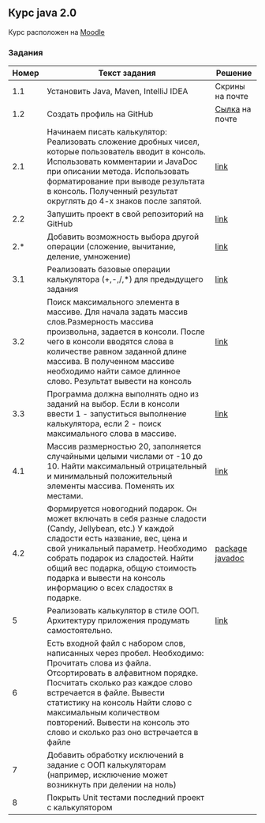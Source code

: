 ## Курс java 2.0

Курс расположен на [Moodle](https://moodle.appline.ru/auth/ldap/ntlmsso_attempt.php)

### Задания

| Номер | Текст задания | Решение |
|---|---------------|---|
| 1.1 | Установить Java, Maven, IntelliJ IDEA | Скрины на почте |
| 1.2 | Создать профиль на GitHub | [Сылка](https://github.com/x1ff) на почте |
| 2.1 | Начинаем писать калькулятор: Реализовать сложение дробных чисел, которые пользователь вводит в консоль. Использовать комментарии и JavaDoc при описании метода. Использовать форматирование при выводе результата в консоль. Полученный результат округлять до 4-х знаков после запятой. | [link](https://github.com/x1ff/aplana_java2/blob/master/src/main/java/Calc.java) |
| 2.2 | Запушить проект в свой репозиторий на GitHub | [link](https://github.com/x1ff/aplana_java2/blob/master/src/main/java/Calc.java) |
| 2.* | Добавить возможность выбора другой операции (сложение, вычитание, деление, умножение) | [link](https://github.com/x1ff/aplana_java2/blob/master/src/main/java/Calc.java) |
| 3.1 | Реализовать базовые операции калькулятора (+,-,/,*) для предыдущего задания | [link](https://github.com/x1ff/aplana_java2/blob/master/src/main/java/Calc.java) |
| 3.2 | Поиск максимального элемента в массиве. Для начала задать массив слов.Размерность массива произвольна, задается в консоли. После чего в консоли вводятся слова в количестве равном заданной длине массива. В полученном массиве необходимо найти самое длинное слово. Результат вывести на консоль | [link](https://github.com/x1ff/aplana_java2/blob/master/src/main/java/Words.java) |
| 3.3 | Программа должна выполнять одно из заданий на выбор. Если в консоли ввести 1 - запуститься выполнение калькулятора, если 2 - поиск максимального слова в массиве. | [link](https://github.com/x1ff/aplana_java2/blob/master/src/main/java/TaskRunner.java) |
| 4.1 | Массив размерностью 20, заполняется случайными целыми числами от -10 до 10. Найти максимальный отрицательный и минимальный положительный элементы массива. Поменять их местами. | [link](https://github.com/x1ff/aplana_java2/blob/master/src/main/java/MyArray.java) |
| 4.2 | Формируется новогодний подарок. Он может включать в себя разные сладости (Candy, Jellybean, etc.) У каждой сладости есть название, вес, цена и свой уникальный параметр. Необходимо собрать подарок из сладостей. Найти общий вес подарка, общую стоимость подарка и вывести на консоль информацию о всех сладостях в подарке. | [package](https://github.com/x1ff/aplana_java2/tree/master/src/main/java/SweetGifts) [javadoc](https://x1ff.github.io/aplana_java2/SweetGifts/package-summary.html) |
| 5 | Реализовать калькулятор в стиле ООП. Архитектуру приложения продумать самостоятельно. | [link](https://github.com/x1ff/aplana_java2/tree/master/src/main/java/OOPCalc) |
| 6 | Есть входной файл с набором слов, написанных через пробел. Необходимо: Прочитать слова из файла. Отсортировать в алфавитном порядке. Посчитать сколько раз каждое слово встречается в файле. Вывести статистику на консоль Найти слово с максимальным количеством повторений. Вывести на консоль это слово и сколько раз оно встречается в файле |
| 7 | Добавить обработку исключений в задание с ООП калькуляторам (например, исключение может возникнуть при делении на ноль) | |
| 8 | Покрыть Unit тестами последний проект с калькулятором | |